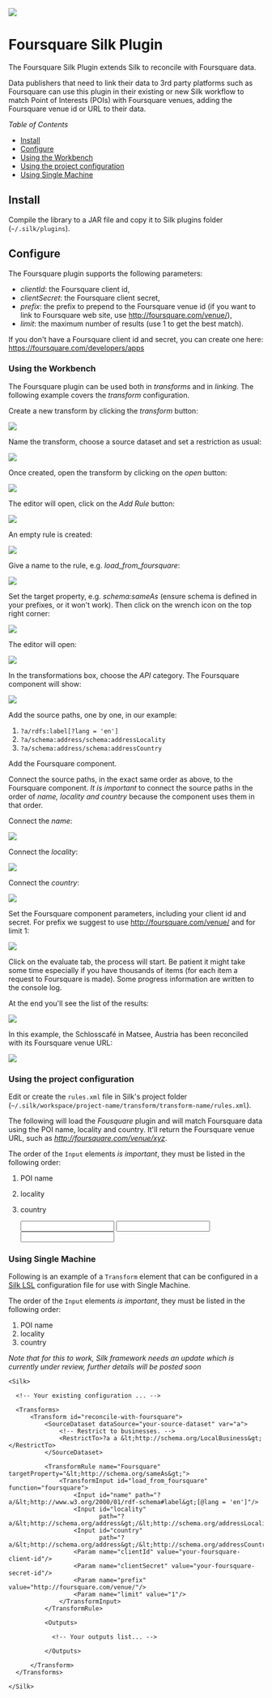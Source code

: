 <a href="http://insideout.io"><img src="https://insideout10.github.io/silk-foursquare-plugin/images/insideout10-opensource.png" /></a>

Foursquare Silk Plugin
======================

The Foursquare Silk Plugin extends Silk to reconcile with Foursquare data.

Data publishers that need to link their data to 3rd party platforms such as Foursquare can use this plugin in their
existing or new Silk workflow to match Point of Interests (POIs) with Foursquare venues, adding the Foursquare venue id
or URL to their data.

*Table of Contents*

 * [Install](#install)
 * [Configure](#configure)
  * [Using the Workbench](#using-the-workbench)
  * [Using the project configuration](#using-the-project-configuration)
  * [Using Single Machine](#using-single-machine)

## Install

Compile the library to a JAR file and copy it to Silk plugins folder (`~/.silk/plugins`).


## Configure

The Foursquare plugin supports the following parameters:

 * *clientId*: the Foursquare client id,
 * *clientSecret*: the Foursquare client secret,
 * *prefix*: the prefix to prepend to the Foursquare venue id (if you want to link to Foursquare web site, use http://foursquare.com/venue/),
 * *limit*: the maximum number of results (use 1 to get the best match).


If you don't have a Foursquare client id and secret, you can create one here: https://foursquare.com/developers/apps


### Using the Workbench

The Foursquare plugin can be used both in *transforms* and in *linking*. The following example covers the *transform*
configuration.

Create a new transform by clicking the *transform* button:

<img src="https://insideout10.github.io/silk-foursquare-plugin/images/workbench_step_1.png" />

Name the transform, choose a source dataset and set a restriction as usual:

<img src="https://insideout10.github.io/silk-foursquare-plugin/images/workbench_step_2.png" />

Once created, open the transform by clicking on the *open* button:

<img src="https://insideout10.github.io/silk-foursquare-plugin/images/workbench_step_3.png" />

The editor will open, click on the *Add Rule* button:

<img src="https://insideout10.github.io/silk-foursquare-plugin/images/workbench_step_4.png" />

An empty rule is created:

<img src="https://insideout10.github.io/silk-foursquare-plugin/images/workbench_step_5.png" />

Give a name to the rule, e.g. _load_from_foursquare_:

<img src="https://insideout10.github.io/silk-foursquare-plugin/images/workbench_step_6.png" />

Set the target property, e.g. _schema:sameAs_ (ensure schema is defined in your prefixes, or it won't work). Then click
on the wrench icon on the top right corner:

<img src="https://insideout10.github.io/silk-foursquare-plugin/images/workbench_step_7.png" />

The editor will open:

<img src="https://insideout10.github.io/silk-foursquare-plugin/images/workbench_step_8.png" />

In the transformations box, choose the *API* category. The Foursquare component will show:

<img src="https://insideout10.github.io/silk-foursquare-plugin/images/workbench_step_9.png" />

Add the source paths, one by one, in our example:

 1. `?a/rdfs:label[?lang = 'en']`
 2. `?a/schema:address/schema:addressLocality`
 3. `?a/schema:address/schema:addressCountry`

Add the Foursquare component.

Connect the source paths, in the exact same order as above, to the Foursquare component. *It is important* to connect
 the source paths in the order of *name, locality and country* because the component uses them in that order.

Connect the *name*:

<img src="https://insideout10.github.io/silk-foursquare-plugin/images/workbench_step_10.png" />

Connect the *locality*:

<img src="https://insideout10.github.io/silk-foursquare-plugin/images/workbench_step_11.png" />

Connect the *country*:

<img src="https://insideout10.github.io/silk-foursquare-plugin/images/workbench_step_12.png" />

Set the Foursquare component parameters, including your client id and secret. For prefix we suggest to use http://foursquare.com/venue/ and for limit 1:

<img src="https://insideout10.github.io/silk-foursquare-plugin/images/workbench_step_13.png" />

Click on the evaluate tab, the process will start. Be patient it might take some time especially if you have thousands
 of items (for each item a request to Foursquare is made). Some progress information are written to the console log.

At the end you'll see the list of the results:

<img src="https://insideout10.github.io/silk-foursquare-plugin/images/workbench_step_14.png" />

In this example, the Schlosscafé in Matsee, Austria has been reconciled with its Foursquare venue URL:

<img src="https://insideout10.github.io/silk-foursquare-plugin/images/workbench_step_15.png" />


### Using the project configuration

Edit or create the `rules.xml` file in Silk's project folder (`~/.silk/workspace/project-name/transform/transform-name/rules.xml`).

The following will load the *Fousquare* plugin and will match Foursquare data using the POI name, locality and country.
It'll return the Foursquare venue URL, such as _http://foursquare.com/venue/xyz_.

The order of the `Input` elements *is important*, they must be listed in the following order:

 1. POI name
 2. locality
 3. country


    <TransformRules>
      <TransformRule name="Foursquare" targetProperty="&lt;http://schema.org/sameAs&gt;">
        <TransformInput id="reconcile_with_foursquare" function="foursquare">
          <Input id="name" path="?a/&lt;http://www.w3.org/2000/01/rdf-schema#label&gt;[@lang = 'en']"/>
          <Input id="locality" path="?a/&lt;http://schema.org/address&gt;/&lt;http://schema.org/addressLocality&gt;"/>
          <Input id="country" path="?a/&lt;http://schema.org/address&gt;/&lt;http://schema.org/addressCountry&gt;"/>
          <Param name="clientId" value="your-foursquare-client-id"/>
          <Param name="clientSecret" value="your-foursquare-client-secret"/>
          <Param name="prefix" value="http://foursquare.com/venue/"/>
          <Param name="limit" value="1"/>
        </TransformInput>
      </TransformRule>
    </TransformRules>


### Using Single Machine

Following is an example of a `Transform` element that can be configured in a [Silk LSL](https://www.assembla.com/wiki/show/silk/Link_Specification_Language)
configuration file for use with Single Machine.

The order of the `Input` elements *is important*, they must be listed in the following order:

 1. POI name
 2. locality
 3. country


*Note that for this to work, Silk framework needs an update which is currently under review, further details will be
posted soon*


    <Silk>

      <!-- Your existing configuration ... -->

      <Transforms>
          <Transform id="reconcile-with-foursquare">
              <SourceDataset dataSource="your-source-dataset" var="a">
                  <!-- Restrict to businesses. -->
                  <RestrictTo>?a a &lt;http://schema.org/LocalBusiness&gt;</RestrictTo>
              </SourceDataset>

              <TransformRule name="Foursquare" targetProperty="&lt;http://schema.org/sameAs&gt;">
                  <TransformInput id="load_from_foursquare" function="foursquare">
                      <Input id="name" path="?a/&lt;http://www.w3.org/2000/01/rdf-schema#label&gt;[@lang = 'en']"/>
                      <Input id="locality"
                             path="?a/&lt;http://schema.org/address&gt;/&lt;http://schema.org/addressLocality&gt;"/>
                      <Input id="country"
                             path="?a/&lt;http://schema.org/address&gt;/&lt;http://schema.org/addressCountry&gt;"/>
                      <Param name="clientId" value="your-foursquare-client-id"/>
                      <Param name="clientSecret" value="your-foursquare-secret-id"/>
                      <Param name="prefix" value="http://foursquare.com/venue/"/>
                      <Param name="limit" value="1"/>
                  </TransformInput>
              </TransformRule>

              <Outputs>

                <!-- Your outputs list... -->

              </Outputs>

          </Transform>
      </Transforms>

    </Silk>
